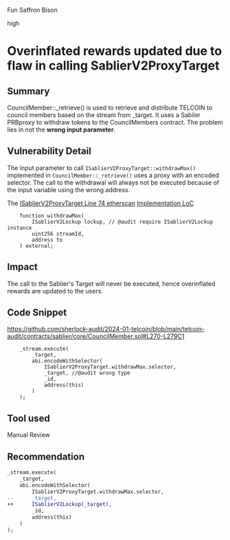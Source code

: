 Fun Saffron Bison

high

# Overinflated rewards updated due to flaw in calling SablierV2ProxyTarget

## Summary
CouncilMember::_retrieve() is used to retrieve and distribute TELCOIN to council members based on the stream from _target. It uses a Sabiler PRBproxy to withdraw tokens to the CouncilMembers contract. The problem lies in not the **wrong input parameter**.

## Vulnerability Detail
The input parameter to call `ISablierV2ProxyTarget::withdrawMax()` implemented in `CouncilMember::_retrieve()` uses a proxy with an encoded selector. The call to the withdrawal will always not be executed because of the input variable using the wrong address.

The [ISablierV2ProxyTarget Line 74 etherscan](https://etherscan.io/address/0x638a7aC8315767cEAfc57a6f5e3559454347C3f6#code#F13#L74)
[Implementation LoC](https://github.com/sherlock-audit/2024-01-telcoin/blob/main/telcoin-audit/contracts/sablier/interfaces/ISablierV2ProxyTarget.sol#L27C1-L31C8)
```solidity
    function withdrawMax(
        ISablierV2Lockup lockup, // @audit require ISablierV2Lockup instance
        uint256 streamId,
        address to
    ) external;
```
## Impact
The call to the Sablier's Target will never be executed, hence overinflated rewards are updated to the users.
## Code Snippet
https://github.com/sherlock-audit/2024-01-telcoin/blob/main/telcoin-audit/contracts/sablier/core/CouncilMember.sol#L270-L279C1
```solidity
    _stream.execute(
        _target,
        abi.encodeWithSelector(
            ISablierV2ProxyTarget.withdrawMax.selector,
            _target, //@audit wrong type
            _id,
            address(this)
        )
    );
```
## Tool used

Manual Review

## Recommendation
```diff
_stream.execute(
    _target,
    abi.encodeWithSelector(
        ISablierV2ProxyTarget.withdrawMax.selector,
--      _target,
++      ISablierV2Lockup(_target),
        _id,
        address(this)
    )
);
```